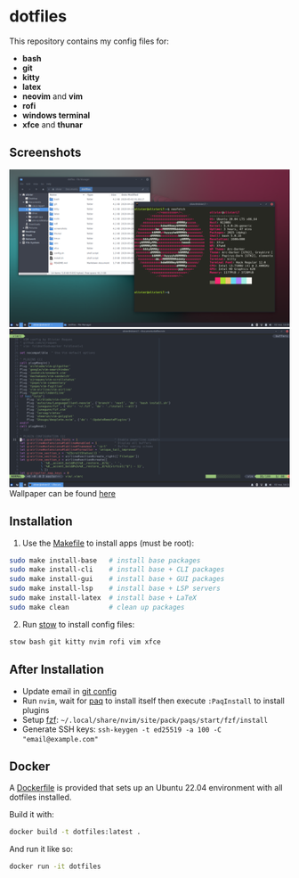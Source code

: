 # dotfiles

This repository contains my config files for:
- **bash**
- **git**
- **kitty**
- **latex**
- **neovim** and **vim**
- **rofi**
- **windows terminal**
- **xfce** and **thunar**


## Screenshots
![Kitty and Thunar](./screenshots/shell.png)
![Neovim](./screenshots/neovim.png)
Wallpaper can be found [here](./screenshots/wallpaper.png)


## Installation
1. Use the [Makefile](./Makefile) to install apps (must be root):
```bash
sudo make install-base   # install base packages
sudo make install-cli    # install base + CLI packages
sudo make install-gui    # install base + GUI packages
sudo make install-lsp    # install base + LSP servers
sudo make install-latex  # install base + LaTeX
sudo make clean          # clean up packages
```
2. Run [stow](https://www.gnu.org/software/stow/) to install config files:
```bash
stow bash git kitty nvim rofi vim xfce
```


## After Installation
- Update email in [git config](git/.gitconfig)
- Run `nvim`, wait for [paq](https://github.com/savq/paq-nvim) to install itself
  then execute `:PaqInstall` to install plugins
- Setup [fzf](https://github.com/junegunn/fzf):
  `~/.local/share/nvim/site/pack/paqs/start/fzf/install`
- Generate SSH keys: `ssh-keygen -t ed25519 -a 100 -C "email@example.com"`


## Docker
A [Dockerfile](./Dockerfile) is provided that sets up an Ubuntu 22.04
environment with all dotfiles installed.

Build it with:
```bash
docker build -t dotfiles:latest .
```

And run it like so:
```bash
docker run -it dotfiles
```
